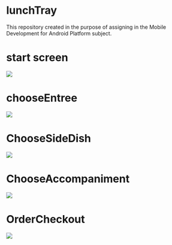 # lunchTray
This repository created in the purpose of assigning in the Mobile Development for Android Platform subject.

# start screen
![](https://github.com/Rus1999/lunchTray/blob/master/capture/start.png)

# chooseEntree
![](https://github.com/Rus1999/lunchTray/blob/master/capture/chooseEntree.png)

# ChooseSideDish
![](https://github.com/Rus1999/lunchTray/blob/master/capture/ChooseSideDish.png)

# ChooseAccompaniment
![](https://github.com/Rus1999/lunchTray/blob/master/capture/ChooseAccompaniment.png)

# OrderCheckout
![](https://github.com/Rus1999/lunchTray/blob/master/capture/OrderCheckout.png)
